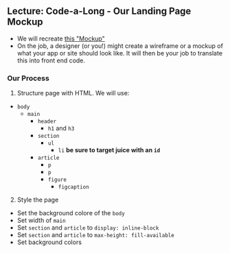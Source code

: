 ## Lecture: Code-a-Long - Our Landing Page Mockup
* We will recreate [this "Mockup"](https://www.figma.com/proto/Vm0MzNYpiV6ihbQHOb1SCH/9.12.19-Code-a-long-1?scaling=min-zoom&node-id=1%3A3)
* On the job, a designer (or you!) might create a wireframe or a mockup of what your app or site should look like. It will then be your job to translate this into front end code.

### Our Process
1. Structure page with HTML. We will use:
  * `body`
    * `main`
      * `header`
          * `h1` and `h3`
      * `section`
        * `ul`
          * `li` **be sure to target juice with an `id`**
      * `article`
        * `p`
        * `p`
        * `figure`
          * `figcaption`

2. Style the page
  * Set the background colore of the `body`
  * Set width of `main`
  * Set `section` and `article` to `display: inline-block`
  * Set `section` and `article` to `max-height: fill-available`
  * Set background colors
